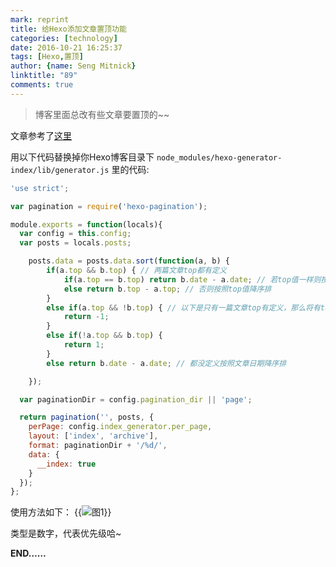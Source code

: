 ```yaml
---
mark: reprint
title: 给Hexo添加文章置顶功能
categories: [technology]
date: 2016-10-21 16:25:37
tags: [Hexo,置顶]
author: {name: Seng Mitnick}
linktitle: "89"
comments: true
---
```

> 博客里面总改有些文章要置顶的~~

文章参考了[这里](http://www.yuedongxu.cn/wod/)

用以下代码替换掉你Hexo博客目录下 `node_modules/hexo-generator-index/lib/generator.js` 里的代码:<!--more-->
``` js
'use strict';

var pagination = require('hexo-pagination');

module.exports = function(locals){
  var config = this.config;
  var posts = locals.posts;

    posts.data = posts.data.sort(function(a, b) {
        if(a.top && b.top) { // 两篇文章top都有定义
            if(a.top == b.top) return b.date - a.date; // 若top值一样则按照文章日期降序排
            else return b.top - a.top; // 否则按照top值降序排
        }
        else if(a.top && !b.top) { // 以下是只有一篇文章top有定义，那么将有top的排在前面（这里用异或操作居然不行233）
            return -1;
        }
        else if(!a.top && b.top) {
            return 1;
        }
        else return b.date - a.date; // 都没定义按照文章日期降序排

    });

  var paginationDir = config.pagination_dir || 'page';

  return pagination('', posts, {
    perPage: config.index_generator.per_page,
    layout: ['index', 'archive'],
    format: paginationDir + '/%d/',
    data: {
      __index: true
    }
  });
};
```

使用方法如下：
  {{<img name="1.jpg" caption="图1" alt="图1">}}

类型是数字，代表优先级哈~

**END……**